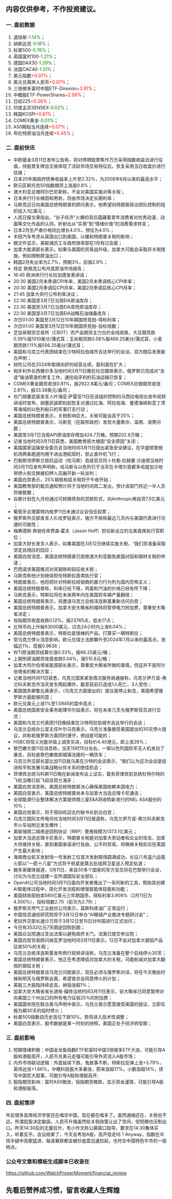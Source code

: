 ## 内容仅供参考，不作投资建议。
### 一. 盘前数据
1. 道琼斯<font color='green'>-1.14%</font>；
2. 纳斯达克<font color='green'>-0.18%</font>；
3. 标普500<font color='green'>-0.76%</font>；
4. 英国富时100<font color='green'>-1.21%</font>；
5. 德国DAX30<font color='green'>-1.29%</font>；
6. 法国CAC40<font color='green'>-1.31%</font>；
7. 美元指数<font color='red'>+0.07%</font>；
8. 美元兑离岸人民币<font color='red'>+0.07%</font>；
9. 三倍做多富时中国ETF-Direxion<font color='red'>+3.91%</font>；
10. 中概股ETF-PowerShares<font color='red'>+2.59%</font>；
11. 日经225<font color='red'>+0.28%</font>；
12. 印度孟买SENSEX<font color='green'>-0.02%</font>；
13. 韩国KOSPI<font color='red'>+0.81%</font>；
14. COMEX黄金<font color='green'>-0.01%</font>；
15. A50期指当月连续<font color='red'>+0.07%</font>；
16. 布伦特原油当月连续<font color='red'>+0.45%</font>；
### 二. 盘前快讯
- 中欧基金3月11日发布公告称，将对停牌股票焦作万方采用指数收益法进行估值，待股票复牌且交易体现了活跃市场交易特征后，恢复采用当日收盘价进行估值；
- 日本20年期政府债券收益率上升至2.32%，为2008年6月以来的最高水平；
- 欧元区斯托克50指数期货上涨逾0.8%；
- 澳大利亚总理阿尔巴尼斯称，不会对美国实施对等关税；
- 日本央行行长植田和男称，将由市场决定长期利率；
- 马斯克近日向美国总统特朗普的顾问表示，他希望向特朗普政治团队控制的组织投入1亿美元；
- 人民日报文章指出，“谷子经济”火爆的背后蕴藏着青年消费者对优秀动漫、动画等文化作品的认同，折射出从“实用”到“情绪价值”的消费需求转变；
- 日本2月生产者价格同比增长4.0%，预估为4.0%；
- 丰田汽车考虑从英国出口到美国，以缓和特朗普关税的影响；
- 据文件显示，美联储员工与政府效率部在1月有过会面；
- 加拿大能源部长表示，如果与美国的贸易战升级，加拿大可能会采取非关税措施，例如限制原油出口；
- 韩国2月失业率为2.7%，预期3%，前值2.9%；
- 待定 欧佩克公布月度原油市场报告；
- 16:45 欧洲央行行长拉加德发表讲话；
- 20:30 美国2月未季调CPI年率，美国2月未季调核心CPI年率；
- 20:30 美国2月季调后CPI月率，美国2月季调后核心CPI月率；
- 21:45 加拿大央行公布利率决议；
- 22:30 美国至3月7日当周EIA原油库存；
- 22:30 美国至3月7日当周EIA库欣原油库存；
- 22:30 美国至3月7日当周EIA战略石油储备库存；
- 次日01:00 美国至3月12日10年期国债竞拍-得标利率；
- 次日01:00 美国至3月12日10年期国债竞拍-投标倍数；
- 芝加哥期货交易所（CBOT）农产品期货主力合约全线收跌，大豆期货跌0.39%报1010美分/蒲式耳；玉米期货跌0.58%报469.25美分/蒲式耳，小麦期货跌1.11%报556.25美分/蒲式耳；
- 美国和乌克兰代表团结束在沙特阿拉伯城市吉达举行的会谈，双方随后发表联合声明；
- 财险公司在2024年取得向好的经营业绩，盈利面在扩大；
- 匈牙利外长西雅尔多当地时间3月11日晚在社交媒体表示，俄罗斯已完成对“友谊”输油管道的修复工作，通往匈牙利的石油运输已恢复；
- COMEX黄金期货收涨0.81%，报2922.8美元/盎司；COMEX白银期货收涨2.61%，报33.38美元/盎司；
- 也门胡塞武装发言人叶海亚·萨雷亚11日在该组织控制的马西拉电视台发布视频讲话时宣布，胡塞武装即刻起恢复对通过红海、阿拉伯海、曼德海峡和亚丁湾等海域的以色列船只的军事打击行动；
- 美国总统特朗普表示，关税影响巨大，关税可能会高于25%；
- 美国总统特朗普表示，马斯克（在联邦政府）发现大量欺诈、滥用、浪费问题；
- 美国至3月7日当周API原油库存增加424.7万桶，预期202.8万桶；
- 记者当地时间3月11日获悉，美国教育部大楼因“安全原因”关闭；
- 美国国家运输安全委员会当地时间3月11日提出紧急安全建议，在华盛顿里根机场两条跑道均用于进出港航班时，禁止直升机飞行；
- 巴勒斯坦伊斯兰抵抗运动（哈马斯）高级官员阿卜杜勒·拉赫曼·沙迪德当地时间3月11日发布声明称，哈马斯与以色列已于当天在卡塔尔首都多哈就加沙地带停火和交换被扣押人员展开新一轮谈判；
- 美国白宫表示，25%钢铁和铝关税将于午夜开始；
- 美国教育部的裁员通知预计将于当地时间周二发出，预计该部门将近一半人员将被裁撤；
- 谷歌计划在九月份通过可转换债务的贷款形式，向Anthropic再投资7.5亿美元 ；
- 葡萄牙总理蒙特内格罗11日未通过议会信任投票；
- 俄罗斯外交部发言人扎哈罗娃表示，俄方不排除最近几天内与美国代表进行沟通的可能性；
- 梅赛德斯·奔驰任命贾森·霍夫（Jason Hoff）担任新设立的北美首席执行官职位；
- 加拿大财长发言人表示，如果美国在3月12日继续实施关税，“我们将准备采取坚定且相应的回应；
- 美国白宫消息，美国总统特朗普已拒绝澳大利亚豁免美国对铝和钢材关税的申请；
- 巴西请求美国推迟对其钢铁和铝征收关税；
- 马斯克称他计划继续担任特斯拉首席执行官；
- 特朗普表示，他将把针对特斯拉经销商的暴力行为列为国内恐怖主义；
- 美国总统特朗普称，利率已经下降，鸡蛋和汽油的价格已经有所下降；
- 马斯克表示，特斯拉将在未来两年内在美国将车辆产量翻倍；
- 美国总统特朗普表示，将邀请乌克兰总统泽连斯基重新访问白宫；
- 美国总统特朗普表示，加拿大安大略省的福特将暂停电力附加费，尊重安大略省决定；
- 恒指期货夜盘收跌0.12%，报23765点，低水17点；
- 比特币向上升破83000美元，过去24小时内上涨6.04%；
- 美国总统特朗普表示，特斯拉是很棒的产品，打算买一辆特斯拉；
- 受乌克兰停火消息影响，欧元兑瑞士法郎攀升至2024年7月以来的最高点，涨幅近1%，现报0.9636；
- WTI原油期货结算价涨0.33%，报66.25美元/桶；
- 上期所原油期货夜盘收跌0.04%，报515.8元/桶；
- 加拿大阿尔伯塔省能源部长表示，尊重安大略省所做的事情，但这并不是阿尔伯塔省的解决方案；
- 记者当地时间11日获悉，乌克兰国家紧急情况服务局通报称，乌克兰伊万诺-弗兰科夫斯克市当天发生两起爆炸，截至目前已造成1人死亡，3人受伤；
- 美国国务卿鲁比奥表示，（乌克兰方面提出的）提议是停止射击，美国希望俄罗斯方面能够同意；
- 欧元兑美元上涨1%至1.0945的盘中高点；
- 美国总统国家安全事务助理华尔兹表示，将在未来几天与俄罗斯官员进行交流；
- 美国和乌克兰代表团11日晚结束在沙特阿拉伯城市吉达举行的会谈；
- 乌克兰总统办公室主任叶尔马克表示，乌克兰准备接受美国提出的30天停火提议，并称若俄罗斯方面同时遵守，停战是可能的；
- HSBC将信义光能评级上调至买进，目标价4.40港元，即上涨28%；
- 黎巴嫩方面11日消息称，当天15时15分左右，一架以色列国防军无人机发动了袭击，目标是黎巴嫩南部城镇法隆的一辆货车；
- 乌克兰外交部长瑟比加11日就乌美在沙特的会谈表示，“我们认为这次会谈是促进和平和发展乌美战略伙伴关系的绝佳机会；
- 菲律宾总统马科斯11日晚在新闻发布会上证实，载有菲律宾前总统杜特尔特的飞机当晚已起飞前往荷兰海牙；
- 美国白宫消息称，美国总统特朗普决心确保美国依赖本国电力；
- 美国白宫表示，美国总统特朗普尚未与加拿大当选总理卡尼通话；
- 全球能源行业整体解决方案提供商三星E&A将收购新发行的NEL ASA股份的10%；
- 美国白宫表示，将于周四欢迎北约秘书长到访白宫；
- 乌克兰国际文传电讯社当地时间3月11日报道称，乌克兰伊万诺-弗兰科夫斯克市火车站附近发生爆炸；
- 美联储周二隔夜逆回购协议（RRP）使用规模为1373.1亿美元；
- 加拿大当选总理卡尼表示，特朗普关税是对加拿大劳动者和企业的攻击，加拿大将维持关税，直到美国承诺进行自由、公平的贸易，将确保关税反应在美国产生最大影响；
- 海南商业航天发射场一号发射工位首次发射取得圆满成功，长征八号遥六运载火箭以“一箭十八星”方式将千帆星座第五批组网卫星送入预定轨道；
- 据多家媒体报道，3月11日，来自30多个国家的军方官员将在巴黎举行会谈，讨论为乌克兰组建一支所谓国际安全部队；
- OpenAI公司当地时间3月11日面向开发者推出了一系列新的工具，帮助其创建AI智能体过程中，简化开发流程和增强智能体技能和功能；
- 美国财政部拍卖580亿美元三年期国债，得标利率3.908%（2月11日为4.300%），投标倍数2.70（前次为2.79）；
- 俄罗斯天然气工业股份公司表示，莫斯科炼油厂正常运行；
- 中国信息通信研究院将于3月12日举办“AI眼镜产业推进专题研讨会”；
- 老挝外交部长通沙万将于3月12日至15日对中国进行正式访问；
- 今日有3532亿元7天期逆回购到期；
- 美国众议院通过支出法案以避免政府关门，法案已提交参议院；
- 美国白宫贸易顾问纳瓦罗当地时间3月11日表示，12日不会对加拿大钢铝产品征收50%的关税；
- 乌克兰总统泽连斯基发布例行视频讲话称，乌克兰准备在整个前线停火30天；
- 美国总统特朗普表示，他正在考虑降低对加拿大的关税，可能削减对加拿大翻倍的钢铝关税；
- 美国总统特朗普谈乌克兰问题表示，现在必须与俄罗斯对话，将在今天晚些时候和明天与俄罗斯会面，希望普京会同意停火的计划；
- 美股三大股指持续走高，纳指涨超1%；
- 加拿大安大略省省长道格·福特当地时间3月11日表示，安大略省已同意暂停对向美国三个州出口的所有电力征收25%的附加费；
- 美国国务院在联合美乌声明中表示，乌克兰表示愿意接受美国的提议，立即实施为期30天的临时停火；
- 标普500指数自历史高位下跌10%，势将进入技术性调整；
- 美国白宫表示，股市数据是某一时刻的快照，美国正处于经济转型期；
### 三. 盘前影响
1. 短期情绪积极：中国金龙鱼指数ETF和富时中国3倍做多ETF大涨，可能引导A股和港股高开，人民币兑美元走强可能引导外资流入A股市场；
2. 内外市场联动逻辑：外盘延续下跌，鬼故事不断，特斯拉反弹上涨+3.79%，英伟达涨+1.66%，中概科技股大多暴涨，蔚来涨超17%，小鹏涨超14%，续写中国宏大叙事，可能引导A股和港股高开;
3. 股指期货影响：富时A50微涨，恒指期货微跌，显示资金谨慎，可能引导A股和港股振荡。
### 四. 盘前策评
年前很多首席经济学家还在唱空中国，现在都在唱多了。虽然通缩还在，关税也不远，所谓屁股决定脑袋。人民币升值虽然给关税政策让出了空间，但短期也压制出口。昨天14:30后的无量拉升，有小作文称公募窗口指导，要求在14:30集体买入，听着玄乎。会议结束了，今天会考验A股，高开低走吗？Anyway，指数在半信半疑中高歌猛进，每波暴跌都会被抄底盘迅速拉起，也符合中国特色牛市的一般特点。
### 公众号文章和模板生成脚本已收录在
https://github.com/WatchProperMoment/financial_review
## 先看后赞养成习惯，留言收藏人生辉煌
